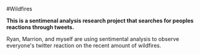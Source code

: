 #Wildfires

****This is a sentimenal analysis research project that searches for peoples reactions through tweets.****

Ryan, Marrion, and myself are using sentimental analysis to observe everyone's twitter reaction on the recent amount of wildfires. 
